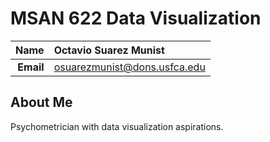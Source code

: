 MSAN 622 Data Visualization
==============================

| **Name**  | Octavio Suarez Munist |
|----------:|:------------|
| **Email** | osuarezmunist@dons.usfca.edu |

## About Me ##

Psychometrician with data visualization aspirations.
